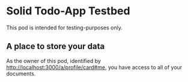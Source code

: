 # Solid Todo-App Testbed

This pod is intended for testing-purposes only. 

## A place to store your data

As the owner of this pod,
identified by <a href="http://localhost:3000/a/profile/card#me">http://localhost:3000/a/profile/card#me</a>,
you have access to all of your documents.
